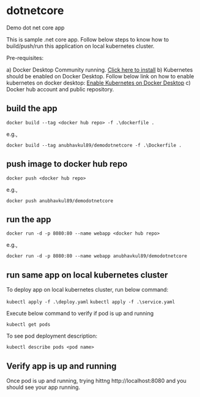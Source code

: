 # dotnetcore
Demo dot net core app

This is sample .net core app. Follow below steps to know how to build/push/run this application on local kubernetes cluster.

Pre-requisites:

a) Docker Desktop Community running. [Click here to install](https://docs.docker.com/docker-for-windows/install/)
b) Kubernetes should be enabled on Docker Desktop. Follow below link on how to enable kubernetes on docker desktop:
[Enable Kubernetes on Docker Desktop](https://docs.docker.com/docker-for-windows/#kubernetes)
c) Docker hub account and public repository.

## build the app

`docker build --tag <docker hub repo> -f .\dockerfile .`

e.g.,

`docker build --tag anubhavkul89/demodotnetcore -f .\Dockerfile .`

## push image to docker hub repo

`docker push <docker hub repo>`

e.g.,

`docker push anubhavkul89/demodotnetcore`

## run the app
`docker run -d -p 8080:80 --name webapp <docker hub repo>`

e.g.,

`docker run -d -p 8080:80 --name webapp anubhavkul89/demodotnetcore`

## run same app on local kubernetes cluster

To deploy app on local kubernetes cluster, run below command:

`kubectl apply -f .\deploy.yaml`
`kubectl apply -f .\service.yaml`

Execute below command to verify if pod is up and running

`kubectl get pods`

To see pod deployment description:

`kubectl describe pods <pod name>`
  
## Verify app is up and running

Once pod is up and running, trying hittng http://localhost:8080 and you should see your app running.



